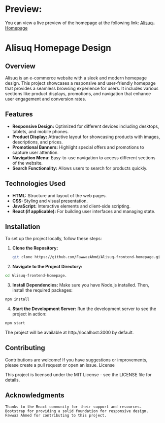 # Preview:

You can view a live preview of the homepage at the following link: [Alisuq-Homepage](https://alisuq-homepage.netlify.app/)

# Alisuq Homepage Design

## Overview

Alisuq is an e-commerce website with a sleek and modern homepage design. This project showcases a responsive and user-friendly homepage that provides a seamless browsing experience for users. It includes various sections like product displays, promotions, and navigation that enhance user engagement and conversion rates.

## Features

- **Responsive Design:** Optimized for different devices including desktops, tablets, and mobile phones.
- **Product Display:** Attractive layout for showcasing products with images, descriptions, and prices.
- **Promotional Banners:** Highlight special offers and promotions to capture user attention.
- **Navigation Menu:** Easy-to-use navigation to access different sections of the website.
- **Search Functionality:** Allows users to search for products quickly.

## Technologies Used

- **HTML:** Structure and layout of the web pages.
- **CSS:** Styling and visual presentation.
- **JavaScript:** Interactive elements and client-side scripting.
- **React (if applicable):** For building user interfaces and managing state.

## Installation

To set up the project locally, follow these steps:

1. **Clone the Repository:**
   ```bash
   git clone https://github.com/FawwazAhmd/Alisuq-frontend-homepage.git
   
2. **Navigate to the Project Directory:**

 ```bash
cd Alisuq-frontend-homepage.
```

3. **Install Dependencies:**
Make sure you have Node.js installed. Then, install the required packages:

```bash
npm install
```

4. **Start the Development Server:**
Run the development server to see the project in action:

```bash
npm start
```

The project will be available at http://localhost:3000 by default.

## Contributing

Contributions are welcome! If you have suggestions or improvements, please create a pull request or open an issue.
License

This project is licensed under the MIT License - see the LICENSE file for details.

## Acknowledgments

    Thanks to the React community for their support and resources.
    Bootstrap for providing a solid foundation for responsive design.
    Fawwaz Ahmed for contributing to this project.
